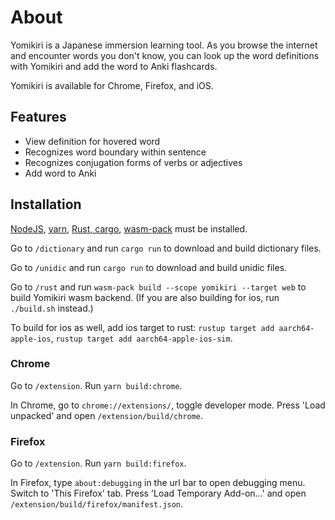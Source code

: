 # About

Yomikiri is a Japanese immersion learning tool. As you browse the internet and encounter words you don't know, you can look up the word definitions with Yomikiri and add the word to Anki flashcards.

Yomikiri is available for Chrome, Firefox, and iOS.

## Features
- View definition for hovered word
- Recognizes word boundary within sentence
- Recognizes conjugation forms of verbs or adjectives
- Add word to Anki

## Installation

[NodeJS](https://nodejs.org/en/download), [yarn](https://classic.yarnpkg.com/lang/en/docs/install), [Rust, cargo](https://www.rust-lang.org/tools/install), [wasm-pack](https://rustwasm.github.io/wasm-pack/installer/) must be installed.

Go to `/dictionary` and run `cargo run` to download and build dictionary files.

Go to `/unidic` and run `cargo run` to download and build unidic files.

Go to `/rust` and run `wasm-pack build --scope yomikiri --target web` to build Yomikiri wasm backend. (If you are also building for ios, run `./build.sh` instead.)

To build for ios as well, add ios target to rust: `rustup target add aarch64-apple-ios`, `rustup target add aarch64-apple-ios-sim`.

### Chrome

Go to `/extension`. Run `yarn build:chrome`.

In Chrome, go to `chrome://extensions/`, toggle developer mode. Press 'Load unpacked' and open `/extension/build/chrome`.

### Firefox

Go to `/extension`. Run `yarn build:firefox`.

In Firefox, type `about:debugging` in the url bar to open debugging menu. Switch to 'This Firefox' tab. Press 'Load Temporary Add-on...' and open `/extension/build/firefox/manifest.json`.